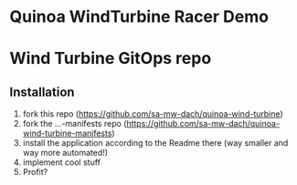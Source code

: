 
# Quinoa WindTurbine Racer Demo

# Wind Turbine GitOps repo

## Installation

1. fork this repo (https://github.com/sa-mw-dach/quinoa-wind-turbine)
2. fork the ...-manifests repo (https://github.com/sa-mw-dach/quinoa-wind-turbine-manifests)
3. install the application according to the Readme there (way smaller and way more automated!)
4. implement cool stuff
5. Profit?


